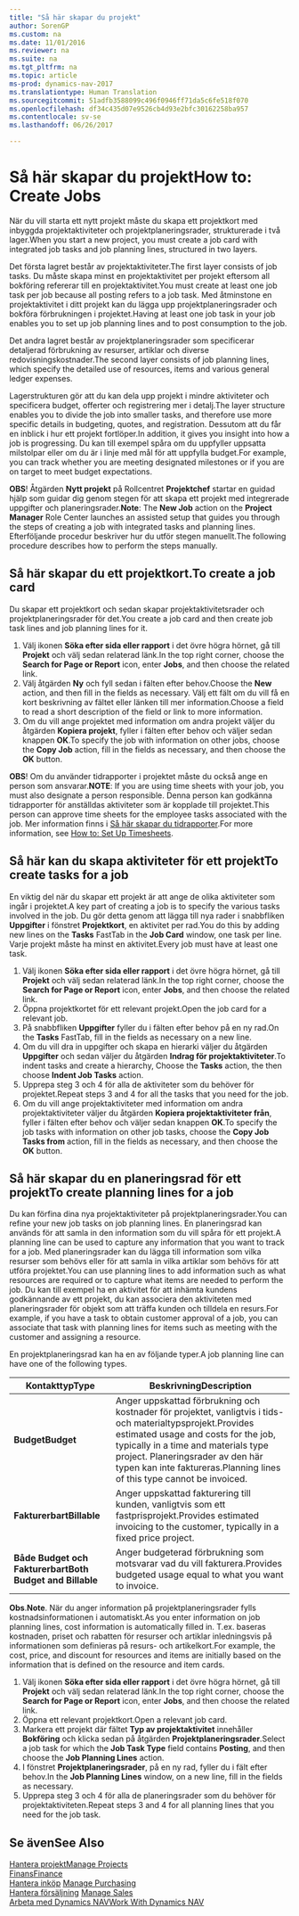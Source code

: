 ```yaml
---
title: "Så här skapar du projekt"
author: SorenGP
ms.custom: na
ms.date: 11/01/2016
ms.reviewer: na
ms.suite: na
ms.tgt_pltfrm: na
ms.topic: article
ms-prod: dynamics-nav-2017
ms.translationtype: Human Translation
ms.sourcegitcommit: 51adfb3588099c496f0946ff71da5c6fe518f070
ms.openlocfilehash: df34c435d07e9526cb4d93e2bfc30162258ba957
ms.contentlocale: sv-se
ms.lasthandoff: 06/26/2017

---
```


# <a name="how-to-create-jobs"></a><span data-ttu-id="c5d5d-102">Så här skapar du projekt</span><span class="sxs-lookup"><span data-stu-id="c5d5d-102">How to: Create Jobs</span></span>
<span data-ttu-id="c5d5d-103">När du vill starta ett nytt projekt måste du skapa ett projektkort med inbyggda projektaktiviteter och projektplaneringsrader, strukturerade i två lager.</span><span class="sxs-lookup"><span data-stu-id="c5d5d-103">When you start a new project, you must create a job card with integrated job tasks and job planning lines, structured in two layers.</span></span>  

<span data-ttu-id="c5d5d-104">Det första lagret består av projektaktiviteter.</span><span class="sxs-lookup"><span data-stu-id="c5d5d-104">The first layer consists of job tasks.</span></span> <span data-ttu-id="c5d5d-105">Du måste skapa minst en projektaktivitet per projekt eftersom all bokföring refererar till en projektaktivitet.</span><span class="sxs-lookup"><span data-stu-id="c5d5d-105">You must create at least one job task per job because all posting refers to a job task.</span></span> <span data-ttu-id="c5d5d-106">Med åtminstone en projektaktivitet i ditt projekt kan du lägga upp projektplaneringsrader och bokföra förbrukningen i projektet.</span><span class="sxs-lookup"><span data-stu-id="c5d5d-106">Having at least one job task in your job enables you to set up job planning lines and to post consumption to the job.</span></span>

<span data-ttu-id="c5d5d-107">Det andra lagret består av projektplaneringsrader som specificerar detaljerad förbrukning av resurser, artiklar och diverse redovisningskostnader.</span><span class="sxs-lookup"><span data-stu-id="c5d5d-107">The second layer consists of job planning lines, which specify the detailed use of resources, items and various general ledger expenses.</span></span>

<span data-ttu-id="c5d5d-108">Lagerstrukturen gör att du kan dela upp projekt i mindre aktiviteter och specificera budget, offerter och registrering mer i detalj.</span><span class="sxs-lookup"><span data-stu-id="c5d5d-108">The layer structure enables you to divide the job into smaller tasks, and therefore use more specific details in budgeting, quotes, and registration.</span></span> <span data-ttu-id="c5d5d-109">Dessutom att du får en inblick i hur ett projekt fortlöper.</span><span class="sxs-lookup"><span data-stu-id="c5d5d-109">In addition, it gives you insight into how a job is progressing.</span></span> <span data-ttu-id="c5d5d-110">Du kan till exempel spåra om du uppfyller uppsatta milstolpar eller om du är i linje med mål för att uppfylla budget.</span><span class="sxs-lookup"><span data-stu-id="c5d5d-110">For example, you can track whether you are meeting designated milestones or if you are on target to meet budget expectations.</span></span>

<span data-ttu-id="c5d5d-111">**OBS**! Åtgärden **Nytt projekt** på Rollcentret **Projektchef** startar en guidad hjälp som guidar dig genom stegen för att skapa ett projekt med integrerade uppgifter och planeringsrader.</span><span class="sxs-lookup"><span data-stu-id="c5d5d-111">**Note**: The **New Job** action on the **Project Manager** Role Center launches an assisted setup that guides you through the steps of creating a job with integrated tasks and planning lines.</span></span> <span data-ttu-id="c5d5d-112">Efterföljande procedur beskriver hur du utför stegen manuellt.</span><span class="sxs-lookup"><span data-stu-id="c5d5d-112">The following procedure describes how to perform the steps manually.</span></span>

## <a name="to-create-a-job-card"></a><span data-ttu-id="c5d5d-113">Så här skapar du ett projektkort.</span><span class="sxs-lookup"><span data-stu-id="c5d5d-113">To create a job card</span></span>
<span data-ttu-id="c5d5d-114">Du skapar ett projektkort och sedan skapar projektaktivitetsrader och projektplaneringsrader för det.</span><span class="sxs-lookup"><span data-stu-id="c5d5d-114">You create a job card and then create job task lines and job planning lines for it.</span></span>

1. <span data-ttu-id="c5d5d-115">Välj ikonen **Söka efter sida eller rapport** i det övre högra hörnet, gå till **Projekt** och välj sedan relaterad länk.</span><span class="sxs-lookup"><span data-stu-id="c5d5d-115">In the top right corner, choose the **Search for Page or Report** icon, enter **Jobs**, and then choose the related link.</span></span>  
2. <span data-ttu-id="c5d5d-116">Välj åtgärden **Ny** och fyll sedan i fälten efter behov.</span><span class="sxs-lookup"><span data-stu-id="c5d5d-116">Choose the **New** action, and then fill in the fields as necessary.</span></span> <span data-ttu-id="c5d5d-117">Välj ett fält om du vill få en kort beskrivning av fältet eller länken till mer information.</span><span class="sxs-lookup"><span data-stu-id="c5d5d-117">Choose a field to read a short description of the field or link to more information.</span></span>
3. <span data-ttu-id="c5d5d-118">Om du vill ange projektet med information om andra projekt väljer du åtgärden **Kopiera projekt**, fyller i fälten efter behov och väljer sedan knappen **OK**.</span><span class="sxs-lookup"><span data-stu-id="c5d5d-118">To specify the job with information on other jobs, choose the **Copy Job** action, fill in the fields as necessary, and then choose the **OK** button.</span></span>

<span data-ttu-id="c5d5d-119">**OBS**! Om du använder tidrapporter i projektet måste du också ange en person som ansvarar.</span><span class="sxs-lookup"><span data-stu-id="c5d5d-119">**NOTE**: If you are using time sheets with your job, you must also designate a person responsible.</span></span> <span data-ttu-id="c5d5d-120">Denna person kan godkänna tidrapporter för anställdas aktiviteter som är kopplade till projektet.</span><span class="sxs-lookup"><span data-stu-id="c5d5d-120">This person can approve time sheets for the employee tasks associated with the job.</span></span> <span data-ttu-id="c5d5d-121">Mer information finns i [Så här skapar du tidrapporter](projects-how-setup-time-sheets.md).</span><span class="sxs-lookup"><span data-stu-id="c5d5d-121">For more information, see [How to: Set Up Timesheets](projects-how-setup-time-sheets.md).</span></span>

## <a name="to-create-tasks-for-a-job"></a><span data-ttu-id="c5d5d-122">Så här kan du skapa aktiviteter för ett projekt</span><span class="sxs-lookup"><span data-stu-id="c5d5d-122">To create tasks for a job</span></span>  
<span data-ttu-id="c5d5d-123">En viktig del när du skapar ett projekt är att ange de olika aktiviteter som ingår i projektet.</span><span class="sxs-lookup"><span data-stu-id="c5d5d-123">A key part of creating a job is to specify the various tasks involved in the job.</span></span> <span data-ttu-id="c5d5d-124">Du gör detta genom att lägga till nya rader i snabbfliken **Uppgifter** i fönstret **Projektkort**, en aktivitet per rad.</span><span class="sxs-lookup"><span data-stu-id="c5d5d-124">You do this by adding new lines on the **Tasks** FastTab in the **Job Card** window, one task per line.</span></span> <span data-ttu-id="c5d5d-125">Varje projekt måste ha minst en aktivitet.</span><span class="sxs-lookup"><span data-stu-id="c5d5d-125">Every job must have at least one task.</span></span>

1. <span data-ttu-id="c5d5d-126">Välj ikonen **Söka efter sida eller rapport** i det övre högra hörnet, gå till **Projekt** och välj sedan relaterad länk.</span><span class="sxs-lookup"><span data-stu-id="c5d5d-126">In the top right corner, choose the **Search for Page or Report** icon, enter **Jobs**, and then choose the related link.</span></span>
2. <span data-ttu-id="c5d5d-127">Öppna projektkortet för ett relevant projekt.</span><span class="sxs-lookup"><span data-stu-id="c5d5d-127">Open the job card for a relevant job.</span></span>
3. <span data-ttu-id="c5d5d-128">På snabbfliken **Uppgifter** fyller du i fälten efter behov på en ny rad.</span><span class="sxs-lookup"><span data-stu-id="c5d5d-128">On the **Tasks** FastTab, fill in the fields as necessary on a new line.</span></span>
4. <span data-ttu-id="c5d5d-129">Om du vill dra in uppgifter och skapa en hierarki väljer du åtgärden **Uppgifter** och sedan väljer du åtgärden **Indrag för projektaktiviteter**.</span><span class="sxs-lookup"><span data-stu-id="c5d5d-129">To indent tasks and create a hierarchy, Choose the **Tasks** action, the then choose **Indent Job Tasks** action.</span></span>
5. <span data-ttu-id="c5d5d-130">Upprepa steg 3 och 4 för alla de aktiviteter som du behöver för projektet.</span><span class="sxs-lookup"><span data-stu-id="c5d5d-130">Repeat steps 3 and 4 for all the tasks that you need for the job.</span></span>
6. <span data-ttu-id="c5d5d-131">Om du vill ange projektaktiviteter med information om andra projektaktiviteter väljer du åtgärden **Kopiera projektaktiviteter från**, fyller i fälten efter behov och väljer sedan knappen **OK**.</span><span class="sxs-lookup"><span data-stu-id="c5d5d-131">To specify the job tasks with information on other job tasks, choose the **Copy Job Tasks from** action, fill in the fields as necessary, and then choose the **OK** button.</span></span>

## <a name="to-create-planning-lines-for-a-job"></a><span data-ttu-id="c5d5d-132">Så här skapar du en planeringsrad för ett projekt</span><span class="sxs-lookup"><span data-stu-id="c5d5d-132">To create planning lines for a job</span></span>  
<span data-ttu-id="c5d5d-133">Du kan förfina dina nya projektaktiviteter på projektplaneringsrader.</span><span class="sxs-lookup"><span data-stu-id="c5d5d-133">You can refine your new job tasks on job planning lines.</span></span> <span data-ttu-id="c5d5d-134">En planeringsrad kan används för att samla in den information som du vill spåra för ett projekt.</span><span class="sxs-lookup"><span data-stu-id="c5d5d-134">A planning line can be used to capture any information that you want to track for a job.</span></span> <span data-ttu-id="c5d5d-135">Med planeringsrader kan du lägga till information som vilka resurser som behövs eller för att samla in vilka artiklar som behövs för att utföra projektet.</span><span class="sxs-lookup"><span data-stu-id="c5d5d-135">You can use planning lines to add information such as what resources are required or to capture what items are needed to perform the job.</span></span> <span data-ttu-id="c5d5d-136">Du kan till exempel ha en aktivitet för att inhämta kundens godkännande av ett projekt, du kan associera den aktiviteten med planeringsrader för objekt som att träffa kunden och tilldela en resurs.</span><span class="sxs-lookup"><span data-stu-id="c5d5d-136">For example, if you have a task to obtain customer approval of a job, you can associate that task with planning lines for items such as meeting with the customer and assigning a resource.</span></span>  

<span data-ttu-id="c5d5d-137">En projektplaneringsrad kan ha en av följande typer.</span><span class="sxs-lookup"><span data-stu-id="c5d5d-137">A job planning line can have one of the following types.</span></span>  

|<span data-ttu-id="c5d5d-138">Kontakttyp</span><span class="sxs-lookup"><span data-stu-id="c5d5d-138">Type</span></span>|<span data-ttu-id="c5d5d-139">Beskrivning</span><span class="sxs-lookup"><span data-stu-id="c5d5d-139">Description</span></span>|
|----|-----------|
|<span data-ttu-id="c5d5d-140">**Budget**</span><span class="sxs-lookup"><span data-stu-id="c5d5d-140">**Budget**</span></span>|<span data-ttu-id="c5d5d-141">Anger uppskattad förbrukning och kostnader för projektet, vanligtvis i tids- och materialtypsprojekt.</span><span class="sxs-lookup"><span data-stu-id="c5d5d-141">Provides estimated usage and costs for the job, typically in a time and materials type project.</span></span> <span data-ttu-id="c5d5d-142">Planeringsrader av den här typen kan inte faktureras.</span><span class="sxs-lookup"><span data-stu-id="c5d5d-142">Planning lines of this type cannot be invoiced.</span></span>|
|<span data-ttu-id="c5d5d-143">**Fakturerbart**</span><span class="sxs-lookup"><span data-stu-id="c5d5d-143">**Billable**</span></span>|<span data-ttu-id="c5d5d-144">Anger uppskattad fakturering till kunden, vanligtvis som ett fastprisprojekt.</span><span class="sxs-lookup"><span data-stu-id="c5d5d-144">Provides estimated invoicing to the customer, typically in a fixed price project.</span></span>|
|<span data-ttu-id="c5d5d-145">**Både Budget och Fakturerbart**</span><span class="sxs-lookup"><span data-stu-id="c5d5d-145">**Both Budget and Billable**</span></span>|<span data-ttu-id="c5d5d-146">Anger budgeterad förbrukning som motsvarar vad du vill fakturera.</span><span class="sxs-lookup"><span data-stu-id="c5d5d-146">Provides budgeted usage equal to what you want to invoice.</span></span>|  

<span data-ttu-id="c5d5d-147">**Obs**.</span><span class="sxs-lookup"><span data-stu-id="c5d5d-147">**Note**.</span></span> <span data-ttu-id="c5d5d-148">När du anger information på projektplaneringsrader fylls kostnadsinformationen i automatiskt.</span><span class="sxs-lookup"><span data-stu-id="c5d5d-148">As you enter information on job planning lines, cost information is automatically filled in.</span></span> <span data-ttu-id="c5d5d-149">T.ex. baseras kostnaden, priset och rabatten för resurser och artiklar inledningsvis på informationen som definieras på resurs- och artikelkort.</span><span class="sxs-lookup"><span data-stu-id="c5d5d-149">For example, the cost, price, and discount for resources and items are initially based on the information that is defined on the resource and item cards.</span></span>

1. <span data-ttu-id="c5d5d-150">Välj ikonen **Söka efter sida eller rapport** i det övre högra hörnet, gå till **Projekt** och välj sedan relaterad länk.</span><span class="sxs-lookup"><span data-stu-id="c5d5d-150">In the top right corner, choose the **Search for Page or Report** icon, enter **Jobs**, and then choose the related link.</span></span>
2. <span data-ttu-id="c5d5d-151">Öppna ett relevant projektkort.</span><span class="sxs-lookup"><span data-stu-id="c5d5d-151">Open a relevant job card.</span></span>
3. <span data-ttu-id="c5d5d-152">Markera ett projekt där fältet **Typ av projektaktivitet** innehåller **Bokföring** och klicka sedan på åtgärden **Projektplaneringsrader**.</span><span class="sxs-lookup"><span data-stu-id="c5d5d-152">Select a job task for which the **Job Task Type** field contains **Posting**, and then choose the **Job Planning Lines** action.</span></span>  
4. <span data-ttu-id="c5d5d-153">I fönstret **Projektplaneringsrader**, på en ny rad, fyller du i fält efter behov.</span><span class="sxs-lookup"><span data-stu-id="c5d5d-153">In the **Job Planning Lines** window, on a new line, fill in the fields as necessary.</span></span>
5. <span data-ttu-id="c5d5d-154">Upprepa steg 3 och 4 för alla de planeringsrader som du behöver för projektaktiviteten.</span><span class="sxs-lookup"><span data-stu-id="c5d5d-154">Repeat steps 3 and 4 for all planning lines that you need for the job task.</span></span>

## <a name="see-also"></a><span data-ttu-id="c5d5d-155">Se även</span><span class="sxs-lookup"><span data-stu-id="c5d5d-155">See Also</span></span>
[<span data-ttu-id="c5d5d-156">Hantera projekt</span><span class="sxs-lookup"><span data-stu-id="c5d5d-156">Manage Projects</span></span>](projects-manage-projects.md)  
[<span data-ttu-id="c5d5d-157">Finans</span><span class="sxs-lookup"><span data-stu-id="c5d5d-157">Finance</span></span>](finance-setup.md)  
<span data-ttu-id="c5d5d-158">[Hantera inköp](purchasing-manage-purchasing.md)       </span><span class="sxs-lookup"><span data-stu-id="c5d5d-158">[Manage Purchasing](purchasing-manage-purchasing.md)       </span></span>  
<span data-ttu-id="c5d5d-159">[Hantera försäljning](sales-manage-sales.md)    </span><span class="sxs-lookup"><span data-stu-id="c5d5d-159">[Manage Sales](sales-manage-sales.md)    </span></span>  
[<span data-ttu-id="c5d5d-160">Arbeta med Dynamics NAV</span><span class="sxs-lookup"><span data-stu-id="c5d5d-160">Work With Dynamics NAV</span></span>](ui-work-product.md)  

